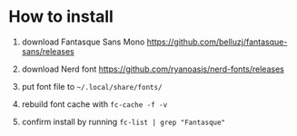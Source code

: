 # How to install 

1. download Fantasque Sans Mono
https://github.com/belluzj/fantasque-sans/releases

2. download Nerd font
https://github.com/ryanoasis/nerd-fonts/releases

3. put font file to `~/.local/share/fonts/`

4. rebuild font cache with `fc-cache -f -v`

5. confirm install by running `fc-list | grep "Fantasque"`
